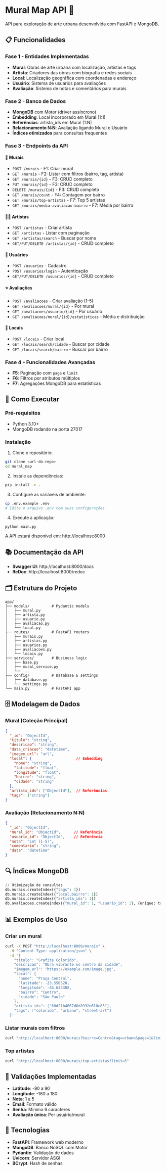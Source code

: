 # Mural Map API 🎨

API para exploração de arte urbana desenvolvida com FastAPI e MongoDB.

## 📋 Funcionalidades

### Fase 1 - Entidades Implementadas
- **Mural**: Obras de arte urbana com localização, artistas e tags
- **Artista**: Criadores das obras com biografia e redes sociais  
- **Local**: Localização geográfica com coordenadas e endereço
- **Usuário**: Sistema de usuários para avaliações
- **Avaliação**: Sistema de notas e comentários para murais

### Fase 2 - Banco de Dados
- **MongoDB** com Motor (driver assíncrono)
- **Embedding**: Local incorporado em Mural (1:1)
- **Referências**: artista_ids em Mural (1:N)
- **Relacionamento N:N**: Avaliação ligando Mural e Usuário
- **Índices otimizados** para consultas frequentes

### Fase 3 - Endpoints da API

#### 🎯 Murais
- `POST /murais` - F1: Criar mural
- `GET /murais` - F2: Listar com filtros (bairro, tag, artista)
- `GET /murais/{id}` - F3: CRUD completo
- `PUT /murais/{id}` - F3: CRUD completo  
- `DELETE /murais/{id}` - F3: CRUD completo
- `GET /murais/count` - F4: Contagem por bairro
- `GET /murais/top-artistas` - F7: Top 5 artistas
- `GET /murais/media-avaliacao-bairro` - F7: Média por bairro

#### 👨‍🎨 Artistas
- `POST /artistas` - Criar artista
- `GET /artistas` - Listar com paginação
- `GET /artistas/search` - Buscar por nome
- `GET/PUT/DELETE /artistas/{id}` - CRUD completo

#### 👤 Usuários  
- `POST /usuarios` - Cadastro
- `POST /usuarios/login` - Autenticação
- `GET/PUT/DELETE /usuarios/{id}` - CRUD completo

#### ⭐ Avaliações
- `POST /avaliacoes` - Criar avaliação (1-5)
- `GET /avaliacoes/mural/{id}` - Por mural
- `GET /avaliacoes/usuario/{id}` - Por usuário
- `GET /avaliacoes/mural/{id}/estatisticas` - Média e distribuição

#### 📍 Locais
- `POST /locais` - Criar local
- `GET /locais/search/cidade` - Buscar por cidade
- `GET /locais/search/bairro` - Buscar por bairro

### Fase 4 - Funcionalidades Avançadas
- **F5**: Paginação com `page` e `limit`
- **F6**: Filtros por atributos múltiplos
- **F7**: Agregações MongoDB para estatísticas

## 🚀 Como Executar

### Pré-requisitos
- Python 3.10+
- MongoDB rodando na porta 27017

### Instalação

1. Clone o repositório:
```bash
git clone <url-do-repo>
cd mural_map
```

2. Instale as dependências:
```bash
pip install -e .
```

3. Configure as variáveis de ambiente:
```bash
cp .env.example .env
# Edite o arquivo .env com suas configurações
```

4. Execute a aplicação:
```bash
python main.py
```

A API estará disponível em: http://localhost:8000

## 📚 Documentação da API

- **Swagger UI**: http://localhost:8000/docs
- **ReDoc**: http://localhost:8000/redoc

## 🗂️ Estrutura do Projeto

```
app/
├── models/          # Pydantic models
│   ├── mural.py
│   ├── artista.py
│   ├── usuario.py
│   ├── avaliacao.py
│   └── local.py
├── routes/          # FastAPI routers
│   ├── murais.py
│   ├── artistas.py
│   ├── usuarios.py
│   ├── avaliacoes.py
│   └── locais.py
├── services/        # Business logic
│   ├── base.py
│   ├── mural_service.py
│   └── ...
├── config/          # Database & settings
│   ├── database.py
│   └── settings.py
└── main.py          # FastAPI app
```

## 🗄️ Modelagem de Dados

### Mural (Coleção Principal)
```json
{
  "_id": "ObjectId",
  "titulo": "string",
  "descricao": "string",
  "data_criacao": "datetime",
  "imagem_url": "url",
  "local": {                    // Embedding
    "nome": "string",
    "latitude": "float",
    "longitude": "float", 
    "bairro": "string",
    "cidade": "string"
  },
  "artista_ids": ["ObjectId"],  // Referências
  "tags": ["string"]
}
```

### Avaliação (Relacionamento N:N)
```json
{
  "_id": "ObjectId",
  "mural_id": "ObjectId",      // Referência
  "usuario_id": "ObjectId",    // Referência
  "nota": "int (1-5)",
  "comentario": "string",
  "data": "datetime"
}
```

## 🔍 Índices MongoDB

```python
// Otimização de consultas
db.murais.createIndex({"tags": 1})
db.murais.createIndex({"local.bairro": 1})
db.murais.createIndex({"artista_ids": 1})
db.avaliacoes.createIndex({"mural_id": 1, "usuario_id": 1}, {unique: true})
```

## 📊 Exemplos de Uso

### Criar um mural
```bash
curl -X POST "http://localhost:8000/murais" \
  -H "Content-Type: application/json" \
  -d '{
    "titulo": "Grafite Colorido",
    "descricao": "Obra vibrante no centro da cidade",
    "imagem_url": "https://example.com/image.jpg",
    "local": {
      "nome": "Praça Central",
      "latitude": -23.550520,
      "longitude": -46.633308,
      "bairro": "Centro",
      "cidade": "São Paulo"
    },
    "artista_ids": ["60d21b4667d0d8992e610c85"],
    "tags": ["colorido", "urbano", "street-art"]
  }'
```

### Listar murais com filtros
```bash
curl "http://localhost:8000/murais?bairro=Centro&tag=urbano&page=1&limit=10"
```

### Top artistas
```bash
curl "http://localhost:8000/murais/top-artistas?limit=5"
```

## 📝 Validações Implementadas

- **Latitude**: -90 a 90
- **Longitude**: -180 a 180  
- **Nota**: 1 a 5
- **Email**: Formato válido
- **Senha**: Mínimo 6 caracteres
- **Avaliação única**: Por usuário/mural

## 🔧 Tecnologias

- **FastAPI**: Framework web moderno
- **MongoDB**: Banco NoSQL com Motor
- **Pydantic**: Validação de dados
- **Uvicorn**: Servidor ASGI
- **BCrypt**: Hash de senhas
